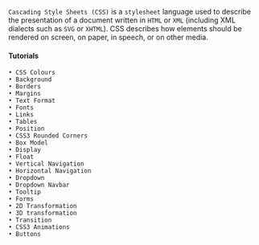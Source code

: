`Cascading Style Sheets (CSS)` is a `stylesheet` language used to describe the presentation of a document written in `HTML` or `XML` (including XML dialects such as `SVG` or `XHTML`). CSS describes how elements should be rendered on screen, on paper, in speech, or on other media.

#### Tutorials
```
• CSS Colours
• Background
• Borders
• Margins
• Text Format
• Fonts
• Links
• Tables
• Position
• CSS3 Rounded Corners
• Box Model
• Display
• Float
• Vertical Navigation
• Horizontal Navigation
• Dropdown
• Dropdown Navbar
• Tooltip
• Forms
• 2D Transformation
• 3D transformation
• Transition
• CSS3 Animations
• Buttons
